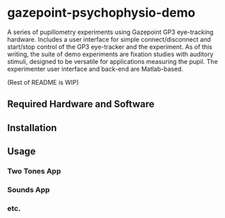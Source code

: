 # gazepoint-psychophysio-demo
A series of pupillometry experiments using Gazepoint GP3 eye-tracking 
hardware. Includes a user interface for simple connect/disconnect and 
start/stop control of the GP3 eye-tracker and the experiment. As of this 
writing, the suite of demo experiments are fixation studies with auditory 
stimuli, designed to be versatile for applications measuring the pupil. The 
experimenter user interface and back-end are Matlab-based.

(Rest of README is WIP)

## Required Hardware and Software

## Installation

## Usage
### Two Tones App

### Sounds App

### etc.